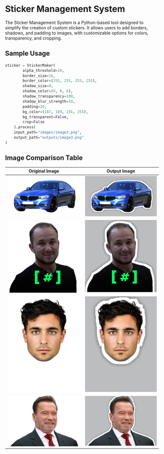 # Sticker Management System

The Sticker Management System is a Python-based tool designed to simplify the creation of custom stickers. It allows users to add borders, shadows, and padding to images, with customizable options for colors, transparency, and cropping.

## Sample Usage
```python
sticker = StickerMaker(
        alpha_threshold=10,
        border_size=16,
        border_color=(255, 255, 255, 255),
        shadow_size=0,
        shadow_color=(0, 0, 0),
        shadow_transparency=100,
        shadow_blur_strength=10,
        padding=20,
        bg_color=(187, 189, 191, 255),
        bg_transparent=False,
        crop=False
    ).process(
    input_path="images/image3.png", 
    output_path="outputs/image3.png"
)
```

## Image Comparison Table

| Original Image       | Output Image         |
|-----------------------|----------------------|
| ![Original](images/image1.png) | ![Output](outputs/image1.png) |
| ![Original](images/image2.png) | ![Output](outputs/image2.png) |
| ![Original](images/image3.png) | ![Output](outputs/image3.png) |
| ![Original](images/image4.png) | ![Output](outputs/image4.png) |
